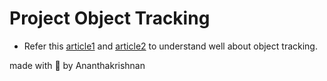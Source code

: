 # Project Object Tracking
 - Refer this [article1](https://www.pyimagesearch.com/2018/07/30/opencv-object-tracking/) and [article2](https://www.learnopencv.com/object-tracking-using-opencv-cpp-python/) to understand well about object tracking.
 
 
 
 
 
 
 
made with 💖 by Ananthakrishnan
